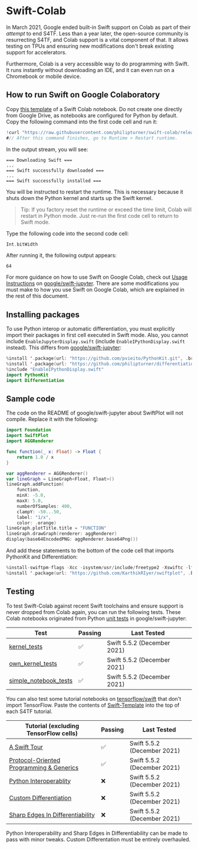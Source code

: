 # Swift-Colab

In March 2021, Google ended built-in Swift support on Colab as part of their *attempt* to end S4TF. Less than a year later, the open-source community is resurrecting S4TF, and Colab support is a vital component of that. It allows testing on TPUs and ensuring new modifications don't break existing support for accelerators.

Furthermore, Colab is a very accessible way to do programming with Swift. It runs instantly without downloading an IDE, and it can even run on a Chromebook or mobile device.

## How to run Swift on Google Colaboratory

Copy [this template](https://colab.research.google.com/drive/1EACIWrk9IWloUckRm3wu973bKUBXQDKR?usp=sharing) of a Swift Colab notebook. Do not create one directly from Google Drive, as notebooks are configured for Python by default. Copy the following command into the first code cell and run it:

```swift
!curl "https://raw.githubusercontent.com/philipturner/swift-colab/release/latest/install_swift.sh" --output "install_swift.sh" && bash "install_swift.sh" "5.5.2" #// Replace 5.5.2 with newest Swift version
#// After this command finishes, go to Runtime > Restart runtime.
```

In the output stream, you will see:

```
=== Downloading Swift ===
...
=== Swift successfully downloaded ===
...
=== Swift successfully installed ===
```

You will be instructed to restart the runtime. This is necessary because it shuts down the Python kernel and starts up the Swift kernel.

> Tip: If you factory reset the runtime or exceed the time limit, Colab will restart in Python mode. Just re-run the first code cell to return to Swift mode.

Type the following code into the second code cell:

```swift
Int.bitWidth
```

After running it, the following output appears:

```
64
```

For more guidance on how to use Swift on Google Colab, check out [Usage Instructions](https://github.com/google/swift-jupyter#usage-instructions) on [google/swift-jupyter](https://github.com/google/swift-jupyter). There are some modifications you must make to how you use Swift on Google Colab, which are explained in the rest of this document.

## Installing packages

To use Python interop or automatic differentiation, you must explicitly import their packages in first cell executed in Swift mode. Also, you cannot include `EnableJupyterDisplay.swift` (include `EnableIPythonDisplay.swift` instead). This differs from [google/swift-jupyter](https://github.com/google/swift-jupyter):

```swift
%install '.package(url: "https://github.com/pvieito/PythonKit.git", .branch("master"))' PythonKit
%install '.package(url: "https://github.com/philipturner/differentiation", .branch("main"))' _Differentiation
%include "EnableIPythonDisplay.swift"
import PythonKit
import Differentiation
```

## Sample code

The code on the README of google/swift-jupyter about SwiftPlot will not compile. Replace it with the following:

```swift
import Foundation
import SwiftPlot
import AGGRenderer

func function(_ x: Float) -> Float {
    return 1.0 / x
}

var aggRenderer = AGGRenderer()
var lineGraph = LineGraph<Float, Float>()
lineGraph.addFunction(
    function,
    minX: -5.0,
    maxX: 5.0,
    numberOfSamples: 400,
    clampY: -50...50,
    label: "1/x",
    color: .orange)
lineGraph.plotTitle.title = "FUNCTION"
lineGraph.drawGraph(renderer: aggRenderer)
display(base64EncodedPNG: aggRenderer.base64Png())
```

And add these statements to the bottom of the code cell that imports PythonKit and Differentiation:

```swift
%install-swiftpm-flags -Xcc -isystem/usr/include/freetype2 -Xswiftc -lfreetype
%install '.package(url: "https://github.com/KarthikRIyer/swiftplot", .branch("master"))' SwiftPlot AGGRenderer
```

## Testing

To test Swift-Colab against recent Swift toolchains and ensure support is never dropped from Colab again, you can run the following tests. These Colab notebooks originated from Python [unit tests](https://github.com/google/swift-jupyter/tree/main/test/tests) in google/swift-jupyter:

| Test | Passing | Last Tested |
| ---- | --------------- | ----------- |
| [kernel_tests](https://colab.research.google.com/drive/1vooU1XVHSpolOSmVUKM4Wj6opEJBt7zs?usp=sharing) | ✅ | Swift 5.5.2 (December 2021) |
| [own_kernel_tests](https://colab.research.google.com/drive/1nHitEZm9QZNheM-ALajARyRZY2xpZr00?usp=sharing) | ✅ | Swift 5.5.2 (December 2021) |
| [simple_notebook_tests](https://colab.research.google.com/drive/18316eFVMw-NIlA9OandB7djvp0J4jI0-?usp=sharing) | ✅ | Swift 5.5.2 (December 2021) |

You can also test some tutorial notebooks on [tensorflow/swift](https://github.com/tensorflow/swift) that don't import TensorFlow. Paste the contents of [Swift-Template](https://colab.research.google.com/drive/1EACIWrk9IWloUckRm3wu973bKUBXQDKR?usp=sharing) into the top of each S4TF tutorial.

<!-- Emoji shortcuts for reference: ✅ ❌ -->

| Tutorial (excluding TensorFlow cells) | Passing | Last Tested |
| -------- | --------------- | ----------- |
| [A Swift Tour](https://colab.research.google.com/github/tensorflow/swift/blob/main/docs/site/tutorials/a_swift_tour.ipynb) | ✅ | Swift 5.5.2 (December 2021) |
| [Protocol-Oriented Programming & Generics](https://colab.research.google.com/github/tensorflow/swift/blob/main/docs/site/tutorials/protocol_oriented_generics.ipynb) | ✅ | Swift 5.5.2 (December 2021) |
| [Python Interoperablity](https://colab.research.google.com/github/tensorflow/swift/blob/main/docs/site/tutorials/python_interoperability.ipynb) | ❌ | Swift 5.5.2 (December 2021) |
| [Custom Differentiation](https://colab.research.google.com/github/tensorflow/swift/blob/main/docs/site/tutorials/custom_differentiation.ipynb) | ❌ | Swift 5.5.2 (December 2021) |
| [Sharp Edges In Differentiability](https://colab.research.google.com/github/tensorflow/swift/blob/main/docs/site/tutorials/Swift_autodiff_sharp_edges.ipynbb) | ❌ | Swift 5.5.2 (December 2021) |

Python Interoperability and Sharp Edges in Differentiability can be made to pass with minor tweaks. Custom Differentation must be entirely overhauled.

